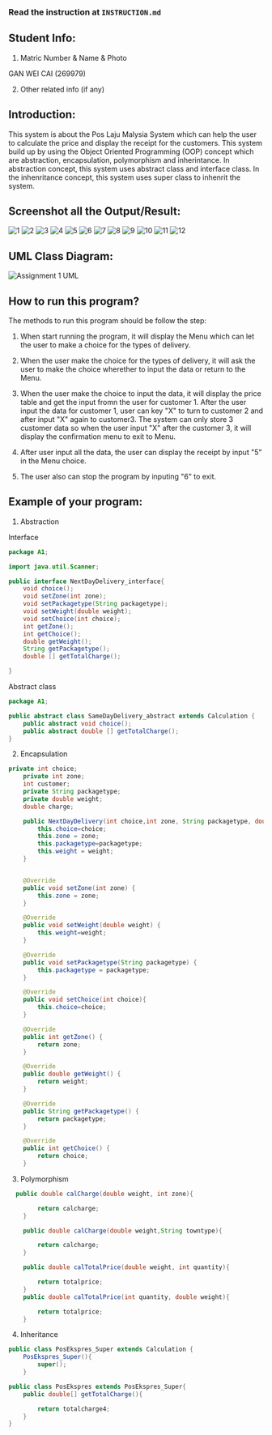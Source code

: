 ### Read the instruction at `INSTRUCTION.md`

## Student Info:
1. Matric Number & Name & Photo

GAN WEI CAI (269979)



2. Other related info (if any)

## Introduction:

This system is about the Pos Laju Malysia System which can help the user to calculate the price and display the receipt for the customers. This system build up by using the Object Oriented Programming (OOP) concept which are abstraction, encapsulation, polymorphism and inherintance. In abstraction concept, this system uses abstract class and interface class. In the inhenritance concept, this system uses super class to inhenrit the system.

## Screenshot all the Output/Result:

![1](https://user-images.githubusercontent.com/60889205/82318019-be812180-9a01-11ea-97da-03e833a5d190.PNG)
![2](https://user-images.githubusercontent.com/60889205/82318021-bf19b800-9a01-11ea-9b62-68b3b2a1eeae.PNG)
![3](https://user-images.githubusercontent.com/60889205/82318023-bfb24e80-9a01-11ea-830d-8c4752b3cd16.PNG)
![4](https://user-images.githubusercontent.com/60889205/82318025-bfb24e80-9a01-11ea-9d9a-846b8f8eb09b.PNG)
![5](https://user-images.githubusercontent.com/60889205/82318028-c04ae500-9a01-11ea-89fa-20939bca0c73.PNG)
![6](https://user-images.githubusercontent.com/60889205/82318003-ba550400-9a01-11ea-9b6c-1a5261a2f445.PNG)
![7](https://user-images.githubusercontent.com/60889205/82318006-bc1ec780-9a01-11ea-9f17-ab7dea7a2874.PNG)
![8](https://user-images.githubusercontent.com/60889205/82318008-bc1ec780-9a01-11ea-98c8-c056aea7e214.PNG)
![9](https://user-images.githubusercontent.com/60889205/82318009-bcb75e00-9a01-11ea-96ed-79b96b4db826.PNG)
![10](https://user-images.githubusercontent.com/60889205/82318010-bd4ff480-9a01-11ea-83ec-c50b84c17000.PNG)
![11](https://user-images.githubusercontent.com/60889205/82318014-bde88b00-9a01-11ea-8aee-833803439534.PNG)
![12](https://user-images.githubusercontent.com/60889205/82318018-bde88b00-9a01-11ea-8791-36c53e63f4ee.PNG)

## UML Class Diagram:

![Assignment 1 UML](https://user-images.githubusercontent.com/60889205/82065646-f554f000-9700-11ea-92be-51171adbb57c.PNG)

## How to run this program?

The methods to run this program should be follow the step:

1. When start running the program, it will display the Menu which can let the user to make a choice for the types of delivery.

2. When the user make the choice for the types of delivery, it will ask the user to make the choice wherether to input the data or return to the Menu.

3. When the user make the choice to input the data, it will display the price table and get the input fromn the user for customer 1. After the user input the data for customer 1, user can key "X" to turn to customer 2 and after input "X" again to customer3. The system can only store 3 customer data so when the user input "X" after the customer 3, it will display the confirmation menu to exit to Menu.

4. After user input all the data, the user can display the receipt by input "5" in the Menu choice.

5. The user also can stop the program by inputing "6" to exit.

## Example of your program:

1. Abstraction

Interface
```java
package A1;

import java.util.Scanner;

public interface NextDayDelivery_interface{
    void choice();
    void setZone(int zone);
    void setPackagetype(String packagetype);
    void setWeight(double weight);
    void setChoice(int choice);
    int getZone();
    int getChoice();
    double getWeight();
    String getPackagetype();
    double [] getTotalCharge();

}
 ```

Abstract class
```java
package A1;

public abstract class SameDayDelivery_abstract extends Calculation {
    public abstract void choice();
    public abstract double [] getTotalCharge();
}
```
2. Encapsulation
```java
private int choice;
    private int zone;
    int customer;
    private String packagetype;
    private double weight;
    double charge;

    public NextDayDelivery(int choice,int zone, String packagetype, double weight) {
        this.choice=choice;
        this.zone = zone;
        this.packagetype=packagetype;
        this.weight = weight;
    }


    @Override
    public void setZone(int zone) {
        this.zone = zone;
    }

    @Override
    public void setWeight(double weight) {
        this.weight=weight;
    }

    @Override
    public void setPackagetype(String packagetype) {
        this.packagetype = packagetype;
    }

    @Override
    public void setChoice(int choice){
        this.choice=choice;
    }

    @Override
    public int getZone() {
        return zone;
    }

    @Override
    public double getWeight() {
        return weight;
    }

    @Override
    public String getPackagetype() {
        return packagetype;
    }

    @Override
    public int getChoice() {
        return choice;
    }
```
    
3. Polymorphism
```java
  public double calCharge(double weight, int zone){

        return calcharge;
    }

    public double calCharge(double weight,String towntype){

        return calcharge;
    }

    public double calTotalPrice(double weight, int quantity){

        return totalprice;
    }
    public double calTotalPrice(int quantity, double weight){

        return totalprice;
    }
```

4. Inheritance
```java
public class PosEkspres_Super extends Calculation {
    PosEkspres_Super(){
        super();
    }
```
```java
public class PosEkspres extends PosEkspres_Super{
    public double[] getTotalCharge(){

        return totalcharge4;
    }
}
```
